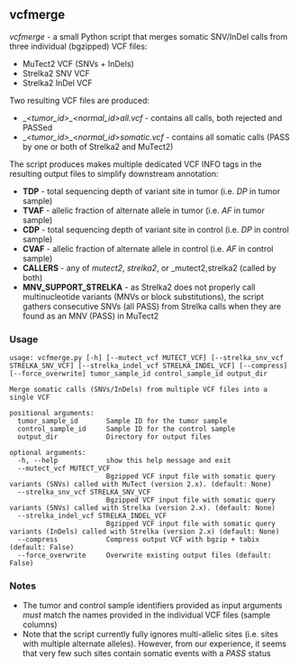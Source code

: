 ## vcfmerge

_vcfmerge_ - a small Python script that merges somatic SNV/InDel calls from three individual (bgzipped) VCF files:

   - MuTect2 VCF (SNVs + InDels)
   - Strelka2 SNV VCF
   - Strelka2 InDel VCF

Two resulting VCF files are produced:

  - __<tumor_id>_<normal_id>_all.vcf__ - contains all calls, both rejected and PASSed
  - __<tumor_id>_<normal_id>_somatic.vcf__ - contains all somatic calls (PASS by one or both of Strelka2 and MuTect2)

The script produces makes multiple dedicated VCF INFO tags in the resulting output files to simplify downstream annotation:

 - __TDP__ - total sequencing depth of variant site in tumor (i.e. _DP_ in tumor sample)
 - __TVAF__ - allelic fraction of alternate allele in tumor (i.e. _AF_ in tumor sample)
 - __CDP__ - total sequencing depth of variant site in control (i.e. _DP_ in control sample)
 - __CVAF__ - allelic fraction of alternate allele in control (i.e. _AF_ in control sample)
 - __CALLERS__ - any of _mutect2_, _strelka2_, or _mutect2,strelka2 (called by both)
 - __MNV_SUPPORT_STRELKA__ - as Strelka2 does not properly call multinucleotide variants (MNVs or block substitutions), the script gathers consecutive SNVs (all PASS) from Strelka calls when they are found as an MNV (PASS) in MuTect2

### Usage

	usage: vcfmerge.py [-h] [--mutect_vcf MUTECT_VCF] [--strelka_snv_vcf STRELKA_SNV_VCF] [--strelka_indel_vcf STRELKA_INDEL_VCF] [--compress] [--force_overwrite] tumor_sample_id control_sample_id output_dir

	Merge somatic calls (SNVs/InDels) from multiple VCF files into a single VCF

	positional arguments:
	  tumor_sample_id       Sample ID for the tumor sample
	  control_sample_id     Sample ID for the control sample
	  output_dir            Directory for output files

	optional arguments:
	  -h, --help            show this help message and exit
	  --mutect_vcf MUTECT_VCF
	                        Bgzipped VCF input file with somatic query variants (SNVs) called with MuTect (version 2.x). (default: None)
	  --strelka_snv_vcf STRELKA_SNV_VCF
	                        Bgzipped VCF input file with somatic query variants (SNVs) called with Strelka (version 2.x). (default: None)
	  --strelka_indel_vcf STRELKA_INDEL_VCF
	                        Bgzipped VCF input file with somatic query variants (InDels) called with Strelka (version 2.x) (default: None)
	  --compress            Compress output VCF with bgzip + tabix (default: False)
	  --force_overwrite     Overwrite existing output files (default: False)

### Notes

- The tumor and control sample identifiers provided as input arguments _must_ match the names provided in the individual VCF files (sample columns)
- Note that the script currently fully ignores multi-allelic sites (i.e. sites with multiple alternate alleles). However, from our experience, it seems that very few such sites contain somatic events with a _PASS_ status
